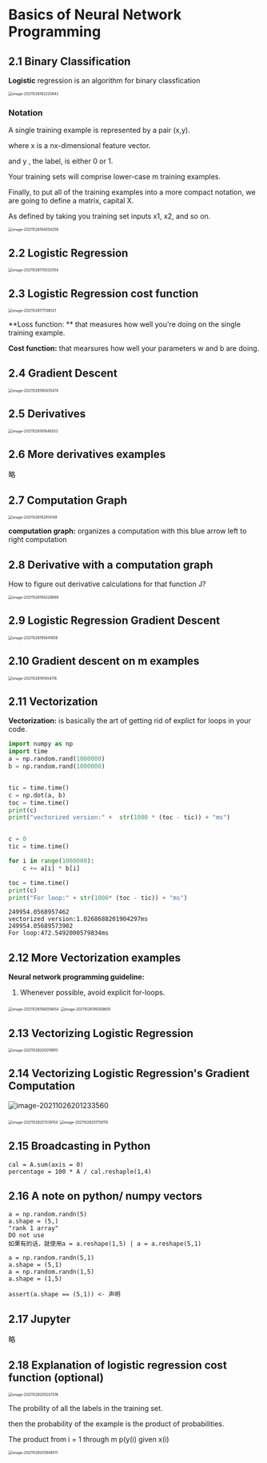 # Basics of Neural Network Programming

## 2.1 Binary Classification

**Logistic** regression is an algorithm for binary classfication

<img src="../../pictures/DL2.1 Binary Classfication ex.png" alt="image-20211026162220642" style="zoom:50%;" />

### Notation

 A single training example is represented by a pair (x,y).

where x is a nx-dimensional feature vector.

and y , the label, is either 0 or 1.

Your training sets will comprise lower-case m training examples.

Finally, to put all of the training examples into a more compact notation, we are going to define a matrix, capital X.

As defined by taking you training set inputs x1, x2, and so on.

<img src="../../pictures/Notation.png" alt="image-20211026164054256" style="zoom:50%;" />

## 2.2 Logistic Regression

<img src="../../pictures/Logistic Regression.png" alt="image-20211026170032054" style="zoom:50%;" />

## 2.3 Logistic Regression cost function

<img src="../../pictures/DL2.2Loss function.png" alt="image-20211026171138021" style="zoom:50%;" />

**Loss function: ** that measures how well you're doing on the single training example.

**Cost function:** that mearsures how well your parameters w and b are doing.



## 2.4 Gradient Descent

<img src="../../pictures/DL2.4.1.png" alt="image-20211026180435474" style="zoom:50%;" />



## 2.5 Derivatives

<img src="../../pictures/Intuition about derivatives.png" alt="image-20211026181849203" style="zoom:50%;" />

## 2.6 More derivatives examples

略

## 2.7 Computation Graph

 <img src="../../pictures/DL4.4 Computation Graph.png" alt="image-20211026182914148" style="zoom:50%;" />

**computation graph:** organizes a computation with this blue arrow left to right computation

## 2.8 Derivative with a computation graph

How to figure out derivative calculations for that function J?

<img src="../../pictures/derivative computation grapth.png" alt="image-20211026184228689" style="zoom:50%;" />

## 2.9 Logistic Regression Gradient Descent

<img src="../../pictures/Logistic regression derivatives.png" alt="image-20211026185841658" style="zoom:50%;" />

## 2.10 Gradient descent on m examples

<img src="../../pictures/Logistic regression on m examples.png" alt="image-20211026191454176" style="zoom:50%;" />

## 2.11 Vectorization

**Vectorization:** is basically the art of getting rid of explict for loops in your code.

```python
import numpy as np
import time
a = np.random.rand(1000000)
b = np.random.rand(1000000)


tic = time.time()
c = np.dot(a, b)
toc = time.time()
print(c)
print("vectorized version:" +  str(1000 * (toc - tic)) + "ms")


c = 0
tic = time.time()

for i in range(1000000):
    c += a[i] * b[i]

toc = time.time()
print(c)
print("For loop:" + str(1000* (toc - tic)) + "ms")


```

```
249954.0568957462
vectorized version:1.0268688201904297ms
249954.05689573902
For loop:472.5492000579834ms
```

## 2.12 More Vectorization examples

**Neural network programming guideline:**

1. Whenever possible, avoid explicit for-loops.

<img src="../../pictures/DL2.12.1.png" alt="image-20211026194054654" style="zoom:50%;" />

 

<img src="../../pictures/DL4-12.1.png" alt="image-20211026195009805" style="zoom:50%;" />

## 2.13 Vectorizing Logistic Regression

<img src="../../pictures/DL2-13.1.png" alt="image-20211026200019910" style="zoom:50%;" />

## 2.14 Vectorizing Logistic Regression's Gradient Computation

![image-20211026201233560](../../pictures/DL2-14.1.png)

<img src="../../pictures/DL2-14.2.png" alt="image-20211026201339154" style="zoom:50%;" />

<img src="../../pictures/DL2-14.3.png" alt="image-20211026201758110" style="zoom:50%;" />

## 2.15 Broadcasting in Python

```
cal = A.sum(axis = 0) 
percentage = 100 * A / cal.reshaple(1,4)
```

## 2.16 A note on python/ numpy vectors

```
a = np.random.randn(5) 
a.shape = (5,)
"rank 1 array"
DO not use 
如果有的话，就使用a = a.reshape(1,5) | a = a.reshape(5,1)
```



```
a = np.random.randn(5,1)
a.shape = (5,1)
a = np.random.randn(1,5)
a.shape = (1,5)
```



```
assert(a.shape == (5,1)) <- 声明
```

## 2.17 Jupyter 

略

## 2.18 Explanation of logistic regression cost function (optional)

 <img src="../../pictures/DL2-18.1.png" alt="image-20211026205037016" style="zoom:50%;" />

The probility of all the labels in the training set.

then the probability of the example is the product of probabilities.

The product from i = 1 through m p(y(i) given x(i)

<img src="../../pictures/DL2-18.2.png" alt="image-20211026205848511" style="zoom:50%;" />













